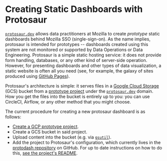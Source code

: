 # Creating Static Dashboards with Protosaur

[`protosaur.dev`](https://protosaur.dev) allows data practitioners at Mozilla to create _prototype_ static dashboards behind Mozilla SSO (single-sign-on).
As the name implies, protosaur is intended for prototypes -- dashboards created using this system are not monitored or supported by Data Operations or Data Engineering.
Protosaur is a simple static hosting service: it does not provide form handling, databases, or any other kind of server-side operation.
However, for presenting dashboards and other types of data visualization, a static website is often all you need (see, for example, the galaxy of sites produced using [GitHub Pages](https://pages.github.com/)).

Protosaur's architecture is simple: it serves files in a [Google Cloud Storage](https://cloud.google.com/storage/) (GCS) bucket from a [prototype project](../gcp-projects.md) under the [`protosaur.dev`](https://protosaur.dev) domain.
How you get the files into the bucket is entirely up to you: you can use CircleCI, Airflow, or any other method that you might choose.

The current procedure for creating a new protosaur dashboard is as follows:

- [Create a GCP prototype project](../gcp-projects.md).
- Create a GCS bucket in said project.
- Upload content into the bucket (e.g. via [`gsutil`](https://cloud.google.com/storage/docs/gsutil)).
- Add the project to Protosaur's configuration, which currently lives in the [protodash repository](https://github.com/mozilla/protodash) on GitHub. For up to date instructions on how to do this, [see the project's README](https://github.com/mozilla/protodash/blob/master/README.md).
